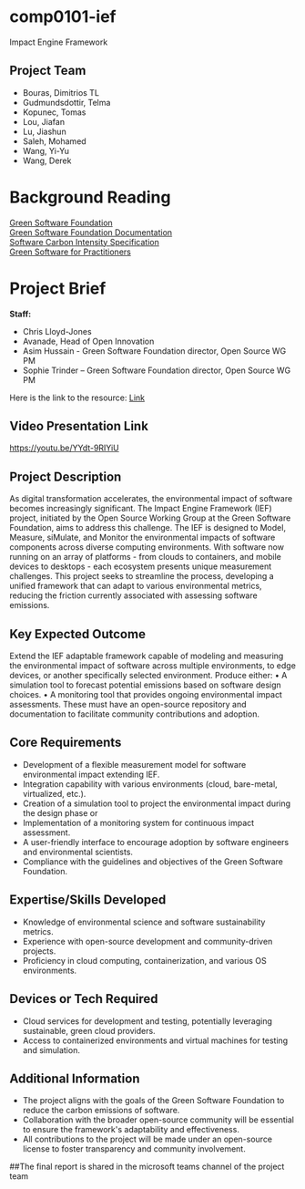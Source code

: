 # comp0101-ief
Impact Engine Framework 

## Project Team
- Bouras, Dimitrios TL
- Gudmundsdottir, Telma
- Kopunec, Tomas
- Lou, Jiafan
- Lu, Jiashun
- Saleh, Mohamed
- Wang, Yi-Yu
- Wang, Derek

# Background Reading
[Green Software Foundation](https://github.com/Green-Software-Foundation) <br/>
[Green Software Foundation Documentation](https://github.com/Green-Software-Foundation/if-docs/tree/master/docs) <br/>
[Software Carbon Intensity Specification](https://github.com/Green-Software-Foundation/sci/blob/main/Software_Carbon_Intensity/Software_Carbon_Intensity_Specification.md) <br/>
[Green Software for Practitioners](https://training.linuxfoundation.org/training/green-software-for-practitioners-lfc131/) <br/>

# Project Brief
**Staff:**
- Chris Lloyd-Jones
- Avanade, Head of Open Innovation
- Asim Hussain - Green Software Foundation director, Open Source WG PM 
- Sophie Trinder – Green Software Foundation director, Open Source WG PM 

Here is the link to the resource: [Link](https://github.com/Green-Software-Foundation/if)

## Video Presentation Link
https://youtu.be/YYdt-9RIYiU

## Project Description
As digital transformation accelerates, the environmental impact of software becomes increasingly significant. The Impact Engine Framework (IEF) project, initiated by the Open Source Working Group at the Green Software Foundation, aims to address this challenge. The IEF is designed to Model, Measure, siMulate, and Monitor the environmental impacts of software components across diverse computing environments. With software now running on an array of platforms - from clouds to containers, and mobile devices to desktops - each ecosystem presents unique measurement challenges. This project seeks to streamline the process, developing a unified framework that can adapt to various environmental metrics, reducing the friction currently associated with assessing software emissions.

## Key Expected Outcome
Extend the IEF adaptable framework capable of modeling and measuring the environmental impact of software across multiple environments, to edge devices, or another specifically selected environment.
Produce either:
•	A simulation tool to forecast potential emissions based on software design choices.
•	A monitoring tool that provides ongoing environmental impact assessments.
These must have an open-source repository and documentation to facilitate community contributions and adoption.

## Core Requirements
- Development of a flexible measurement model for software environmental impact extending IEF.
- Integration capability with various environments (cloud, bare-metal, virtualized, etc.).
- Creation of a simulation tool to project the environmental impact during the design phase or
- Implementation of a monitoring system for continuous impact assessment.
- A user-friendly interface to encourage adoption by software engineers and environmental scientists.
- Compliance with the guidelines and objectives of the Green Software Foundation.

## Expertise/Skills Developed
- Knowledge of environmental science and software sustainability metrics.
- Experience with open-source development and community-driven projects.
- Proficiency in cloud computing, containerization, and various OS environments.

## Devices or Tech Required
- Cloud services for development and testing, potentially leveraging sustainable, green cloud providers.
- Access to containerized environments and virtual machines for testing and simulation.

## Additional Information
- The project aligns with the goals of the Green Software Foundation to reduce the carbon emissions of software.
- Collaboration with the broader open-source community will be essential to ensure the framework's adaptability and effectiveness.
- All contributions to the project will be made under an open-source license to foster transparency and community involvement.

##The final report is shared in the microsoft teams channel of the project team
